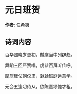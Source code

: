 # 元日班贺

**作者**: 任希夷

## 诗词内容

百华照晓岁更初，黼座当中列辟趋。

舞蹈三回严赞唱，虔恭百拜听传呼。

麾旗簇仗朝仪肃，韎韐班庭远意孚。

元会五逢叨侍从，欲陈嘉颂愧才粗。


